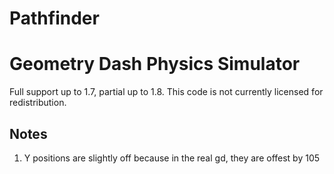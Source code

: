 # Pathfinder
# Geometry Dash Physics Simulator

Full support up to 1.7, partial up to 1.8. This code is not currently licensed for redistribution. 

## Notes

1. Y positions are slightly off because in the real gd, they are offest by 105